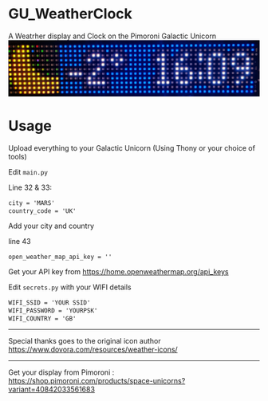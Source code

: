 # GU_WeatherClock
A Weatrher display and Clock on the Pimoroni Galactic Unicorn
![Example](IMG_20231202_161041-EDIT.jpg)

# Usage
Upload everything to your Galactic Unicorn (Using Thony or your choice of tools)

Edit ```main.py```

Line 32 & 33:
```
city = 'MARS'
country_code = 'UK'
```
Add your city and country

line 43
```
open_weather_map_api_key = ''
```

Get your API key from 
https://home.openweathermap.org/api_keys

Edit ```secrets.py``` with your WIFI details

```
WIFI_SSID = 'YOUR SSID'
WIFI_PASSWORD = 'YOURPSK'
WIFI_COUNTRY = 'GB'
```

---
Special thanks goes to the original icon author
https://www.dovora.com/resources/weather-icons/

---
Get your display from Pimoroni : https://shop.pimoroni.com/products/space-unicorns?variant=40842033561683 
